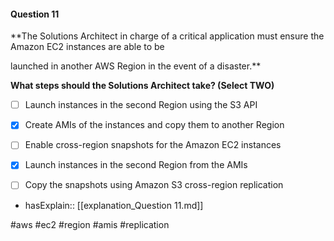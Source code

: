 #### Question  11


**The Solutions Architect in charge of a critical application must ensure the Amazon EC2 instances are able to be

launched in another AWS Region in the event of a disaster.**


**What steps should the Solutions Architect take? (Select TWO)**


- [ ] Launch instances in the second Region using the S3 API


- [x] Create AMIs of the instances and copy them to another Region


- [ ] Enable cross-region snapshots for the Amazon EC2 instances


- [x] Launch instances in the second Region from the AMIs


- [ ] Copy the snapshots using Amazon S3 cross-region replication



- hasExplain:: [[explanation_Question  11.md]]

#aws #ec2 #region #amis #replication 